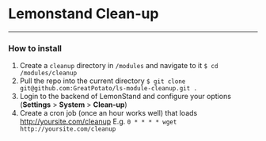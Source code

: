 # Lemonstand Clean-up
---

### How to install

1. Create a `cleanup` directory in `/modules` and navigate to it `$ cd /modules/cleanup`
2. Pull the repo into the current directory `$ git clone git@github.com:GreatPotato/ls-module-cleanup.git .`
3. Login to the backend of LemonStand and configure your options (**Settings** > **System** > **Clean-up**)
4. Create a cron job (once an hour works well) that loads http://yoursite.com/cleanup E.g. `0 * * * * wget http://yoursite.com/cleanup`